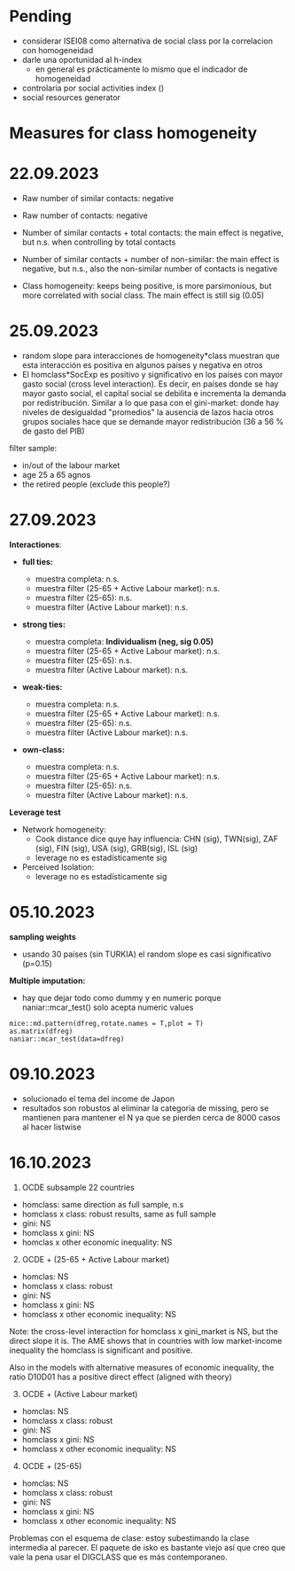 # Pending

- considerar ISEI08 como alternativa de social class por la correlacion con homogeneidad
- darle una oportunidad al h-index
    - en general es prácticamente lo mismo que el indicador de homogeneidad
- controlaria por social activities index ()
- social resources generator

# Measures for class homogeneity

# 22.09.2023

- Raw number of similar contacts: negative
- Raw number of contacts: negative
- Number of similar contacts + total contacts: the main effect is negative, but n.s. when controlling by total contacts 
- Number of similar contacts + number of non-similar: the main effect is negative, but n.s., also the non-similar number of contacts is negative  

- Class homogeneity: keeps being positive, is more parsimonious, but more correlated with social class. The main effect is still sig (0.05)

# 25.09.2023

- random slope para interacciones de homogeneity*class muestran que esta interacción es positiva en algunos países y negativa en otros
- El homclass*SocExp es positivo y significativo en los países con mayor gasto social (cross level interaction). Es decir, en países donde se hay mayor gasto social, el capital social se debilita e incrementa la demanda por redistribución. Similar a lo que pasa con el gini-market: donde hay niveles de desigualdad "promedios" la ausencia de lazos hacia otros grupos sociales hace que se demande mayor redistribución (36 a 56 % de gasto del PIB)


filter sample: 
- in/out of the labour market 
- age 25 a 65 agnos
- the retired people (exclude this people?)

# 27.09.2023

**Interactiones**: 

- **full ties:**
  - muestra completa: n.s.
  - muestra filter (25-65 + Active Labour market): n.s.
  - muestra filter (25-65): n.s.
  - muestra filter (Active Labour market): n.s.

- **strong ties:**
  - muestra completa: **Individualism (neg, sig 0.05)**
  - muestra filter (25-65 + Active Labour market): n.s.
  - muestra filter (25-65): n.s.
  - muestra filter (Active Labour market): n.s.

- **weak-ties:**
  - muestra completa: n.s.
  - muestra filter (25-65 + Active Labour market): n.s.
  - muestra filter (25-65): n.s.
  - muestra filter (Active Labour market): n.s.

- **own-class:**
  - muestra completa: n.s.
  - muestra filter (25-65 + Active Labour market): n.s.
  - muestra filter (25-65): n.s.
  - muestra filter (Active Labour market): n.s.

**Leverage test**

- Network homogeneity:
  - Cook distance dice quye hay influencia: CHN (sig), TWN(sig), ZAF (sig), FIN (sig), USA (sig), GRB(sig), ISL (sig)
  - leverage no es estadísticamente sig
- Perceived Isolation:
  - leverage no es estadísticamente sig
  
# 05.10.2023

**sampling weights**

- usando 30 paises (sin TURKIA) el random slope es casi significativo (p=0.15)

**Multiple imputation:**

-  hay que dejar todo como dummy y en numeric porque naniar::mcar_test() solo acepta numeric values

```  
mice::md.pattern(dfreg,rotate.names = T,plot = T)
as.matrix(dfreg)
naniar::mcar_test(data=dfreg)
```

# 09.10.2023

- solucionado el tema del income de Japon
- resultados son robustos al eliminar la categoria de missing, pero se mantienen para mantener el N ya que se pierden cerca de 8000 casos al hacer listwise

# 16.10.2023

1. OCDE subsample 22 countries
  - homclass: same direction as full sample, n.s
  - homclass x class: robust results, same as full sample
  - gini: NS
  - homclass x gini: NS
  - homclas x other economic inequality: NS

2. OCDE + (25-65 + Active Labour market)
  - homclas: NS
  - homclass x class: robust
  - gini: NS
  - homclass x gini: NS
  - homclass x other economic inequality: NS
    
Note: the cross-level interaction for homclass x gini_market is NS, but the direct slope it is. The AME shows that in countries with low market-income inequality the homclass is significant and positive.    

Also in the models with alternative measures of economic inequality, the ratio D10D01 has a positive direct effect (aligned with theory)

3. OCDE + (Active Labour market)
  - homclas: NS
  - homclass x class: robust
  - gini: NS
  - homclass x gini: NS
  - homclass x other economic inequality: NS

4. OCDE + (25-65)
  - homclas: NS
  - homclass x class: robust
  - gini: NS
  - homclass x gini: NS
  - homclass x other economic inequality: NS

Problemas con el esquema de clase: estoy subestimando la clase intermedia al parecer. El paquete de isko es bastante viejo así que creo que vale la pena usar el DIGCLASS que es más contemporaneo.


